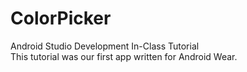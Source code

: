 # ColorPicker
Android Studio Development In-Class Tutorial<br>
This tutorial was our first app written for Android Wear.<br>
